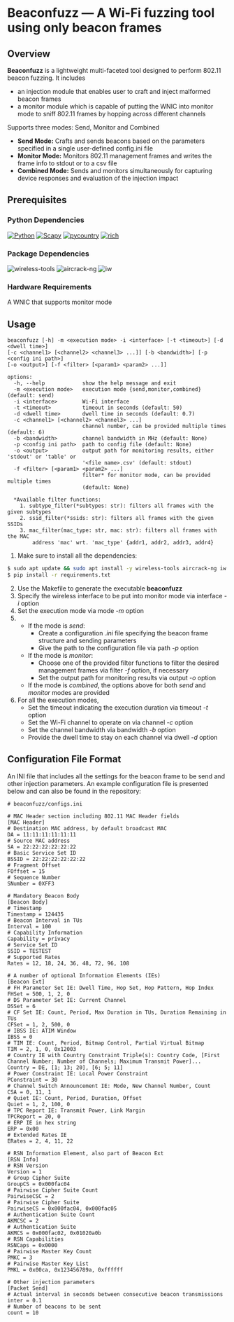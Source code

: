 # Beaconfuzz — A Wi-Fi fuzzing tool using only beacon frames

## Overview
**Beaconfuzz** is a lightweight multi-faceted tool designed to perform 802.11 beacon fuzzing. It includes
* an injection module that enables user to craft and inject malformed beacon frames
* a monitor module which is capable of putting the WNIC into monitor mode to sniff 802.11 frames by hopping across different channels

Supports three modes: Send, Monitor and Combined
* **Send Mode:** Crafts and sends beacons based on the parameters specified in a single
user-defined config.ini file
* **Monitor Mode:** Monitors 802.11 management frames and writes the frame info to stdout
or to a csv file
* **Combined Mode:** Sends and monitors simultaneously for capturing device responses and evaluation of the injection impact

## Prerequisites
### Python Dependencies
[![Python](https://img.shields.io/badge/Python-3.10.2-green)](https://www.python.org/downloads/) [![Scapy](https://img.shields.io/badge/Scapy-2.5.0-green)](https://pypi.org/project/scapy/) [![pycountry](https://img.shields.io/badge/pycountry-23.12.11-green)](https://pypi.org/project/pycountry/) [![rich](https://img.shields.io/badge/rich-13.7.1-green)](https://pypi.org/project/rich/)

### Package Dependencies
![wireless-tools](https://img.shields.io/badge/wireless--tools-blue) ![aircrack-ng](https://img.shields.io/badge/aircrack--ng-blue) ![iw](https://img.shields.io/badge/iw-blue)

### Hardware Requirements
A WNIC that supports monitor mode

## Usage
```
beaconfuzz [-h] -m <execution mode> -i <interface> [-t <timeout>] [-d <dwell time>]
[-c <channel1> [<channel2> <channel3> ...]] [-b <bandwidth>] [-p <config ini path>]
[-o <output>] [-f <filter> [<param1> <param2> ...]]

options:
  -h, --help            show the help message and exit
  -m <execution mode>   execution mode {send,monitor,combined} (default: send)
  -i <interface>        Wi-Fi interface
  -t <timeout>          timeout in seconds (default: 50)
  -d <dwell time>       dwell time in seconds (default: 0.7)
  -c <channel1> [<channel2> <channel3> ...]
                        channel number, can be provided multiple times (default: 6)
  -b <bandwidth>        channel bandwidth in MHz (default: None)
  -p <config ini path>  path to config file (default: None)
  -o <output>           output path for monitoring results, either 'stdout' or 'table' or
                        '<file name>.csv' (default: stdout)
  -f <filter> [<param1> <param2> ...]
                        filter* for monitor mode, can be provided multiple times
                        (default: None)

  *Available filter functions:
    1. subtype_filter(*subtypes: str): filters all frames with the given subtypes
    2. ssid_filter(*ssids: str): filters all frames with the given SSIDs
    3. mac_filter(mac_type: str, mac: str): filters all frames with the MAC
        address 'mac' wrt. 'mac_type' {addr1, addr2, addr3, addr4}
```

1. Make sure to install all the dependencies:
```sh
$ sudo apt update && sudo apt install -y wireless-tools aircrack-ng iw
$ pip install -r requirements.txt
```
2. Use the Makefile to generate the executable **beaconfuzz**
3. Specify the wireless interface to be put into monitor mode via interface *-i* option
4. Set the execution mode via mode *-m* option
5. * If the mode is *send*:
        - Create a configuration *.ini* file specifying the beacon frame structure
        and sending parameters
        - Give the path to the configuration file via path *-p* option
   * If the mode is *monitor*:
        - Choose one of the provided filter functions to filter the desired management
        frames via filter *-f* option, if necessary
        - Set the output path for monitoring results via output *-o* option
   * If the mode is *combined*, the options above for both *send* and *monitor*
     modes are provided
6. For all the execution modes,
   * Set the timeout indicating the execution duration via timeout *-t* option
   * Set the Wi-Fi channel to operate on via channel *-c* option
   * Set the channel bandwidth via bandwidth *-b* option
   * Provide the dwell time to stay on each channel via dwell *-d* option

## Configuration File Format
An INI file that includes all the settings for the beacon frame to be send and other injection parameters. An example configuration file is presented below and can also be found in the repository:
```
# beaconfuzz/configs.ini

# MAC Header section including 802.11 MAC Header fields
[MAC Header]
# Destination MAC address, by default broadcast MAC
DA = 11:11:11:11:11:11
# Source MAC address
SA = 22:22:22:22:22:22
# Basic Service Set ID
BSSID = 22:22:22:22:22:22
# Fragment Offset
FOffset = 15
# Sequence Number
SNumber = 0XFF3

# Mandatory Beacon Body
[Beacon Body]
# Timestamp
Timestamp = 124435
# Beacon Interval in TUs
Interval = 100
# Capability Information
Capability = privacy
# Service Set ID
SSID = TESTEST
# Supported Rates
Rates = 12, 18, 24, 36, 48, 72, 96, 108

# A number of optional Information Elements (IEs)
[Beacon Ext]
# FH Parameter Set IE: Dwell Time, Hop Set, Hop Pattern, Hop Index
FHSet = 500, 1, 2, 0
# DS Parameter Set IE: Current Channel
DSSet = 6
# CF Set IE: Count, Period, Max Duration in TUs, Duration Remaining in TUs
CFSet = 1, 2, 500, 0
# IBSS IE: ATIM Window
IBSS = 0
# TIM IE: Count, Period, Bitmap Control, Partial Virtual Bitmap
TIM = 2, 1, 0, 0x12003
# Country IE with Country Constraint Triple(s): Country Code, [First Channel Number; Number of Channels; Maximum Transmit Power]...
Country = DE, [1; 13; 20], [6; 5; 11]
# Power Constraint IE: Local Power Constraint
PConstraint = 30
# Channel Switch Announcement IE: Mode, New Channel Number, Count
CSA = 0, 11, 1
# Quiet IE: Count, Period, Duration, Offset
Quiet = 1, 2, 100, 0
# TPC Report IE: Transmit Power, Link Margin
TPCReport = 20, 0
# ERP IE in hex string
ERP = 0x00
# Extended Rates IE
ERates = 2, 4, 11, 22

# RSN Information Element, also part of Beacon Ext
[RSN Info]
# RSN Version
Version = 1
# Group Cipher Suite
GroupCS = 0x000fac04
# Pairwise Cipher Suite Count
PairwiseCSC = 2
# Pairwise Cipher Suite
PairwiseCS = 0x000fac04, 0x000fac05
# Authentication Suite Count
AKMCSC = 2
# Authentication Suite
AKMCS = 0x000fac02, 0x01020a0b
# RSN Capabilities
RSNCaps = 0x0000
# Pairwise Master Key Count
PMKC = 3
# Pairwise Master Key List
PMKL = 0x00ca, 0x123456789a, 0xffffff

# Other injection parameters
[Packet Send]
# Actual interval in seconds between consecutive beacon transmissions
inter = 0.1
# Number of beacons to be sent
count = 10
```
